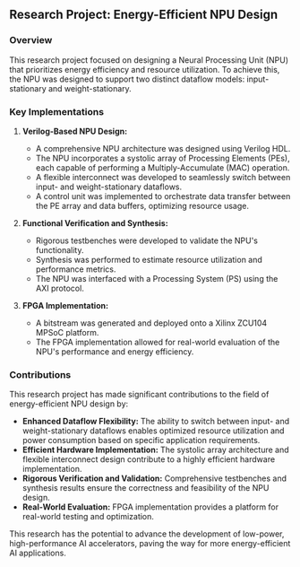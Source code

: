 ## Research Project: Energy-Efficient NPU Design

### Overview
This research project focused on designing a Neural Processing Unit (NPU) that prioritizes energy efficiency and resource utilization. To achieve this, the NPU was designed to support two distinct dataflow models: input-stationary and weight-stationary.

### Key Implementations

1. **Verilog-Based NPU Design:**
   * A comprehensive NPU architecture was designed using Verilog HDL.
   * The NPU incorporates a systolic array of Processing Elements (PEs), each capable of performing a Multiply-Accumulate (MAC) operation.
   * A flexible interconnect was developed to seamlessly switch between input- and weight-stationary dataflows.
   * A control unit was implemented to orchestrate data transfer between the PE array and data buffers, optimizing resource usage.

2. **Functional Verification and Synthesis:**
   * Rigorous testbenches were developed to validate the NPU's functionality.
   * Synthesis was performed to estimate resource utilization and performance metrics.
   * The NPU was interfaced with a Processing System (PS) using the AXI protocol.

3. **FPGA Implementation:**
   * A bitstream was generated and deployed onto a Xilinx ZCU104 MPSoC platform.
   * The FPGA implementation allowed for real-world evaluation of the NPU's performance and energy efficiency.

### Contributions
This research project has made significant contributions to the field of energy-efficient NPU design by:

* **Enhanced Dataflow Flexibility:** The ability to switch between input- and weight-stationary dataflows enables optimized resource utilization and power consumption based on specific application requirements.
* **Efficient Hardware Implementation:** The systolic array architecture and flexible interconnect design contribute to a highly efficient hardware implementation.
* **Rigorous Verification and Validation:** Comprehensive testbenches and synthesis results ensure the correctness and feasibility of the NPU design.
* **Real-World Evaluation:** FPGA implementation provides a platform for real-world testing and optimization.

This research has the potential to advance the development of low-power, high-performance AI accelerators, paving the way for more energy-efficient AI applications.
